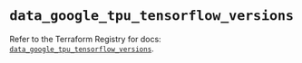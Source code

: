 # `data_google_tpu_tensorflow_versions`

Refer to the Terraform Registry for docs: [`data_google_tpu_tensorflow_versions`](https://registry.terraform.io/providers/hashicorp/google/6.19.0/docs/data-sources/tpu_tensorflow_versions).
